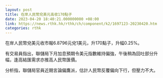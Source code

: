 ```yaml
---
layout: post
title: 在岸人民幣兌美元高收170點子
date: 2023-04-20 18:40:21.000000000 +08:00
link: https://news.rthk.hk/rthk/ch/component/k2/1697123-20230420.htm
categories: rthk
---
```


在岸人民幣兌美元收市報6.8796元兌1美元，升170點子，升幅0.25%。

有交易員指出，聯儲局下月加息預期令美元指數維持偏強，午後稍為回吐部分升幅，逢高結匯需求亦推高人民幣匯價。

分析指，聯儲局官員近期言論偏鷹派，估計人民幣反覆偏向下行，但壓力不大。
